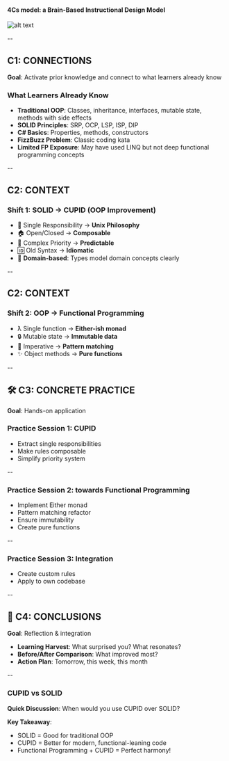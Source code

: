 #### 4Cs model: a Brain-Based Instructional Design Model

![alt text](./img/4cs.jpg)

--

## C1: CONNECTIONS  
**Goal**: Activate prior knowledge and connect to what learners already know

### What Learners Already Know
- **Traditional OOP**: Classes, inheritance, interfaces, mutable state, methods with side effects
- **SOLID Principles**: SRP, OCP, LSP, ISP, DIP
- **C# Basics**: Properties, methods, constructors
- **FizzBuzz Problem**: Classic coding kata
- **Limited FP Exposure**: May have used LINQ but not deep functional programming concepts

--

## C2: CONTEXT  


### Shift 1: SOLID → CUPID (OOP Improvement)
- 🔧 Single Responsibility → **Unix Philosophy**
- 🏠 Open/Closed → **Composable**
- 🔮 Complex Priority → **Predictable**
- 🆔 Old Syntax → **Idiomatic**
- 🚀 **Domain-based**: Types model domain concepts clearly

--

## C2: CONTEXT  

### Shift 2: OOP → Functional Programming
- ƛ Single function → **Either-ish monad**
- 🔒 Mutable state → **Immutable data**
- 🎯 Imperative → **Pattern matching**
- ✨ Object methods → **Pure functions**

--

## 🛠️ C3: CONCRETE PRACTICE
**Goal**: Hands-on application

### Practice Session 1: CUPID 
- Extract single responsibilities
- Make rules composable
- Simplify priority system

--

### Practice Session 2: towards Functional Programming 
- Implement Either monad
- Pattern matching refactor
- Ensure immutability
- Create pure functions

--

### Practice Session 3: Integration 
- Create custom rules
- Apply to own codebase

--

## 🎯 C4: CONCLUSIONS
**Goal**: Reflection & integration

- **Learning Harvest**: What surprised you? What resonates?
- **Before/After Comparison**: What improved most?
- **Action Plan**: Tomorrow, this week, this month

--

###  CUPID vs SOLID 
**Quick Discussion**: When would you use CUPID over SOLID?


**Key Takeaway**:
- SOLID = Good for traditional OOP
- CUPID = Better for modern, functional-leaning code
- Functional Programming + CUPID = Perfect harmony!
